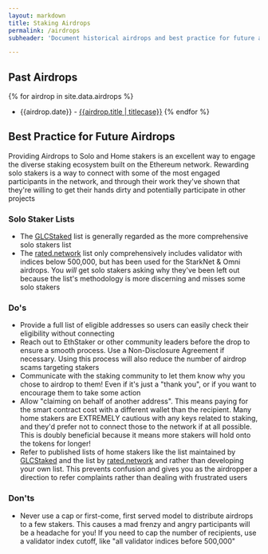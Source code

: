 ```yaml
---
layout: markdown
title: Staking Airdrops
permalink: /airdrops
subheader: 'Document historical airdrops and best practice for future airdrops'

---
```



## Past Airdrops

{% for airdrop in site.data.airdrops %}
  - {{airdrop.date}} - [{{airdrop.title | titlecase}}]({{airdrop.link}})
{% endfor %}


## Best Practice for Future Airdrops

Providing Airdrops to Solo and Home stakers is an excellent way to engage the diverse staking ecosystem built on the Ethereum network. Rewarding solo stakers is a way to connect with some of the most engaged participants in the network, and through their work they've shown that they're willing to get their hands dirty and potentially participate in other projects


### Solo Staker Lists
- The [GLCStaked](https://github.com/GLCNI/ETH-Solo-Validator-Addresses) list is generally regarded as the more comprehensive solo stakers list
- The [rated.network](https://github.com/rated-network/solo-stakers/tree/main) list only comprehensively includes validator with indices below 500,000, but has been used for the StarkNet & Omni airdrops. You *will* get solo stakers asking why they've been left out because the list's methodology is more discerning and misses some solo stakers


### Do's

- Provide a full list of eligible addresses so users can easily check their eligibility without connecting
- Reach out to EthStaker or other community leaders before the drop to ensure a smooth process. Use a Non-Disclosure Agreement if necessary. Using this process will also reduce the number of airdrop scams targeting stakers
- Communicate with the staking community to let them know why you chose to airdrop to them! Even if it's just a "thank you", or if you want to encourage them to take some action
- Allow "claiming on behalf of another address". This means paying for the smart contract cost with a different wallet than the recipient. Many home stakers are EXTREMELY cautious with any keys related to staking, and they'd prefer not to connect those to the network if at all possible. This is doubly beneficial because it means more stakers will hold onto the tokens for longer!
- Refer to published lists of home stakers like the list maintained by [GLCStaked](https://github.com/GLCNI/ETH-Solo-Validator-Addresses) and the list by [rated.network](https://github.com/rated-network/solo-stakers/tree/main) and rather than developing your own list. This prevents confusion and gives you as the airdropper a direction to refer complaints rather than dealing with frustrated users

 
### Don'ts

- Never use a cap or first-come, first served model to distribute airdrops to a few stakers. This causes a mad frenzy and angry participants will be a headache for you! If you need to cap the number of recipients, use a validator index cutoff, like "all validator indices before 500,000"
